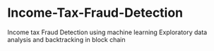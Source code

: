 # Income-Tax-Fraud-Detection
Income tax Fraud Detection using machine learning Exploratory data analysis and backtracking in block chain

